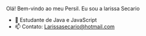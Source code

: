 Olá! Bem-vindo ao meu Persil. Eu sou a larissa Secario

- 🌱 Estudante de Java e JavaScript 
- 📫 Contato: Larissasecario@hotmail.com

<div>
 
  
</div>

##
